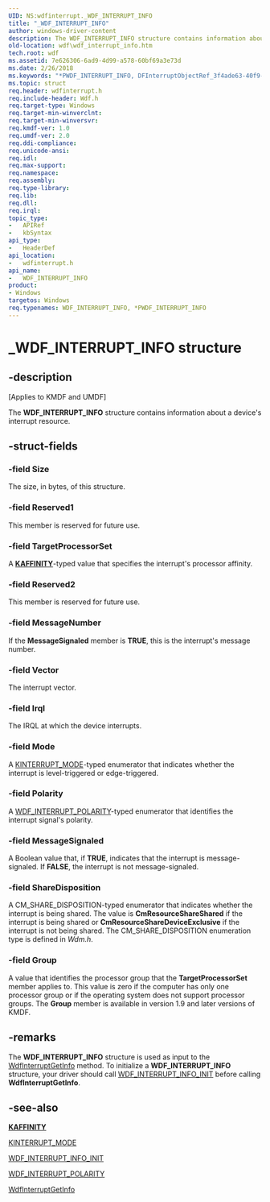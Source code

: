 ```yaml
---
UID: NS:wdfinterrupt._WDF_INTERRUPT_INFO
title: "_WDF_INTERRUPT_INFO"
author: windows-driver-content
description: The WDF_INTERRUPT_INFO structure contains information about a device's interrupt resource.
old-location: wdf\wdf_interrupt_info.htm
tech.root: wdf
ms.assetid: 7e626306-6ad9-4d99-a578-60bf69a3e73d
ms.date: 2/26/2018
ms.keywords: "*PWDF_INTERRUPT_INFO, DFInterruptObjectRef_3f4ade63-40f9-4d5a-96a0-e4f7013171d5.xml, PWDF_INTERRUPT_INFO, PWDF_INTERRUPT_INFO structure pointer, WDF_INTERRUPT_INFO, WDF_INTERRUPT_INFO structure, _WDF_INTERRUPT_INFO, kmdf.wdf_interrupt_info, wdf.wdf_interrupt_info, wdfinterrupt/PWDF_INTERRUPT_INFO, wdfinterrupt/WDF_INTERRUPT_INFO"
ms.topic: struct
req.header: wdfinterrupt.h
req.include-header: Wdf.h
req.target-type: Windows
req.target-min-winverclnt: 
req.target-min-winversvr: 
req.kmdf-ver: 1.0
req.umdf-ver: 2.0
req.ddi-compliance: 
req.unicode-ansi: 
req.idl: 
req.max-support: 
req.namespace: 
req.assembly: 
req.type-library: 
req.lib: 
req.dll: 
req.irql: 
topic_type:
-	APIRef
-	kbSyntax
api_type:
-	HeaderDef
api_location:
-	wdfinterrupt.h
api_name:
-	WDF_INTERRUPT_INFO
product:
- Windows
targetos: Windows
req.typenames: WDF_INTERRUPT_INFO, *PWDF_INTERRUPT_INFO
---
```


# _WDF_INTERRUPT_INFO structure


## -description


<p class="CCE_Message">[Applies to KMDF and UMDF]</p>

The <b>WDF_INTERRUPT_INFO</b> structure contains information about a device's interrupt resource.


## -struct-fields




### -field Size

The size, in bytes, of this structure.


### -field Reserved1

This member is reserved for future use. 


### -field TargetProcessorSet

A [**KAFFINITY**](https://docs.microsoft.com/windows-hardware/drivers/kernel/interrupt-affinity-and-priority#about-kaffinity)-typed value that specifies the interrupt's processor affinity.


### -field Reserved2

This member is reserved for future use. 


### -field MessageNumber

If the <b>MessageSignaled</b> member is <b>TRUE</b>, this is the interrupt's message number.


### -field Vector

The interrupt vector.


### -field Irql

The IRQL at which the device interrupts.


### -field Mode

A <a href="https://msdn.microsoft.com/library/windows/hardware/ff554239">KINTERRUPT_MODE</a>-typed enumerator that indicates whether the interrupt is level-triggered or edge-triggered.


### -field Polarity

A <a href="https://msdn.microsoft.com/library/windows/hardware/Ff552353">WDF_INTERRUPT_POLARITY</a>-typed enumerator that identifies the interrupt signal's polarity.


### -field MessageSignaled

A Boolean value that, if <b>TRUE</b>, indicates that the interrupt is message-signaled. If <b>FALSE</b>, the interrupt is not message-signaled.


### -field ShareDisposition

A CM_SHARE_DISPOSITION-typed enumerator that indicates whether the interrupt is being shared. The value is <b>CmResourceShareShared</b> if the interrupt is being shared or <b>CmResourceShareDeviceExclusive</b> if the interrupt is not being shared. The CM_SHARE_DISPOSITION enumeration type is defined in <i>Wdm.h</i>.


### -field Group

A value that identifies the processor group that the <b>TargetProcessorSet</b> member applies to. This value is zero if the computer has only one processor group or if the operating system does not support processor groups. The <b>Group</b> member is available in version 1.9 and later versions of KMDF.


## -remarks



The <b>WDF_INTERRUPT_INFO</b> structure is used as input to the <a href="https://msdn.microsoft.com/library/windows/hardware/ff547367">WdfInterruptGetInfo</a> method. To initialize a <b>WDF_INTERRUPT_INFO</b> structure, your driver should call <a href="https://msdn.microsoft.com/library/windows/hardware/Ff552352">WDF_INTERRUPT_INFO_INIT</a> before calling <b>WdfInterruptGetInfo</b>.




## -see-also




[**KAFFINITY**](https://docs.microsoft.com/windows-hardware/drivers/kernel/interrupt-affinity-and-priority#about-kaffinity)



<a href="https://msdn.microsoft.com/library/windows/hardware/ff554239">KINTERRUPT_MODE</a>



<a href="https://msdn.microsoft.com/library/windows/hardware/Ff552352">WDF_INTERRUPT_INFO_INIT</a>



<a href="https://msdn.microsoft.com/library/windows/hardware/Ff552353">WDF_INTERRUPT_POLARITY</a>



<a href="https://msdn.microsoft.com/library/windows/hardware/ff547367">WdfInterruptGetInfo</a>
 

 

